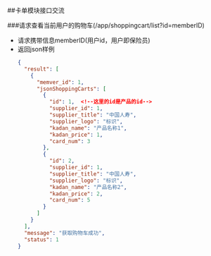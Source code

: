 ##卡单模块接口交流

###请求查看当前用户的购物车(/app/shoppingcart/list?id=memberID)
* 请求携带信息memberID(用户id，用户即保险员)
* 返回json样例
	```json
	{
	  "result": [
		{
		  "memver_id": 1,
		  "jsonShoppingCarts": [
			{
			  "id": 1,	<!--这里的id是产品的id-->
			  "supplier_id": 1,
			  "supplier_title": "中国人寿",
			  "supplier_logo": "标识",
			  "kadan_name": "产品名称1",
			  "kadan_price": 1,
			  "card_num": 3
			},
			{
			  "id": 2,
			  "supplier_id": 1,
			  "supplier_title": "中国人寿",
			  "supplier_logo": "标识",
			  "kadan_name": "产品名称2",
			  "kadan_price": 2,
			  "card_num": 5
			}
		  ]
		}
	  ],
	  "message": "获取购物车成功",
	  "status": 1
	}
	```